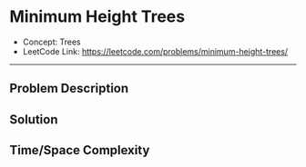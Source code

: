 # Minimum Height Trees

- Concept: Trees
- LeetCode Link: https://leetcode.com/problems/minimum-height-trees/

---

## Problem Description

## Solution

## Time/Space Complexity

